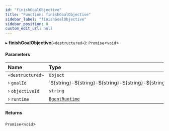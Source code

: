 ```yaml
---
id: "finishGoalObjective"
title: "Function: finishGoalObjective"
sidebar_label: "finishGoalObjective"
sidebar_position: 0
custom_edit_url: null
---
```


▸ **finishGoalObjective**(`«destructured»`): `Promise`\<`void`\>

#### Parameters

| Name | Type |
| :------ | :------ |
| `«destructured»` | `Object` |
| › `goalId` | \`$\{string}-$\{string}-$\{string}-$\{string}-$\{string}\` |
| › `objectiveId` | `string` |
| › `runtime` | [`BgentRuntime`](../classes/BgentRuntime.md) |

#### Returns

`Promise`\<`void`\>

